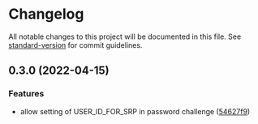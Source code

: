 # Changelog

All notable changes to this project will be documented in this file. See [standard-version](https://github.com/conventional-changelog/standard-version) for commit guidelines.

## 0.3.0 (2022-04-15)


### Features

* allow setting of USER_ID_FOR_SRP in password challenge ([54627f9](https://github.com/you54f/cognito-srp/commit/54627f996b4740c23796957c3055ba28d4cffef4))
